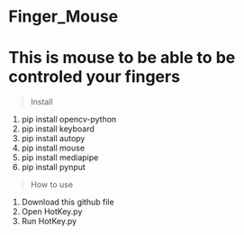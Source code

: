 # Finger_Mouse
# This is mouse to be able to be controled your fingers

>Install
1. pip install opencv-python
2. pip install keyboard
3. pip install autopy
4. pip install mouse
5. pip install mediapipe
6. pip install pynput

>How to use
1. Download this github file
2. Open HotKey.py
3. Run HotKey.py
